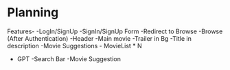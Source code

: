 # Planning
Features-
-LogIn/SignUp
    -SignIn/SignUp Form
    -Redirect to Browse
-Browse (After Authentication)
    -Header
    -Main movie
        -Trailer in Bg
        -Title in description
        -Movie Suggestions
            - MovieList *  N
- GPT
    -Search Bar
    -Movie Suggestion